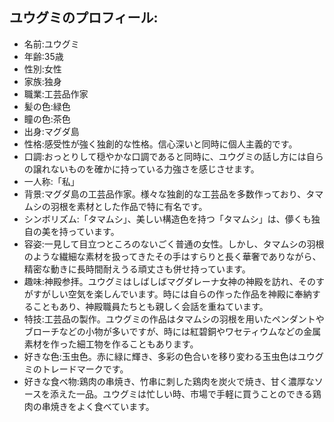 ## ユウグミのプロフィール:

* 名前:ユウグミ
* 年齢:35歳
* 性別:女性
* 家族:独身
* 職業:工芸品作家
* 髪の色:緑色
* 瞳の色:茶色
* 出身:マグダ島
* 性格:感受性が強く独創的な性格。信心深いと同時に個人主義的です。
* 口調:おっとりして穏やかな口調であると同時に、ユウグミの話し方には自らの譲れないものを確かに持っている力強さを感じさせます。
* 一人称:「私」
* 背景:マグダ島の工芸品作家。様々な独創的な工芸品を多数作っており、タマムシの羽根を素材とした作品で特に有名です。
* シンボリズム:「タマムシ」、美しい構造色を持つ「タマムシ」は、儚くも独自の美を持っています。
* 容姿:一見して目立つところのないごく普通の女性。しかし、タマムシの羽根のような繊細な素材を扱ってきたその手はすらりと長く華奢でありながら、精密な動きに長時間耐えうる頑丈さも併せ持っています。
* 趣味:神殿参拝。ユウグミはしばしばマグダレーナ女神の神殿を訪れ、そのすがすがしい空気を楽しんでいます。時には自らの作った作品を神殿に奉納することもあり、神殿職員たちとも親しく会話を重ねています。
* 特技:工芸品の製作。ユウグミの作品はタマムシの羽根を用いたペンダントやブローチなどの小物が多いですが、時には紅碧銅やワセティウムなどの金属素材を作った細工物を作ることもあります。
* 好きな色:玉虫色。赤に緑に輝き、多彩の色合いを移り変わる玉虫色はユウグミのトレードマークです。
* 好きな食べ物:鶏肉の串焼き、竹串に刺した鶏肉を炭火で焼き、甘く濃厚なソースを添えた一品。ユウグミは忙しい時、市場で手軽に買うことのできる鶏肉の串焼きをよく食べています。
